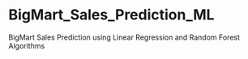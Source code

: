 # BigMart_Sales_Prediction_ML
BigMart Sales Prediction using Linear Regression and Random Forest Algorithms
